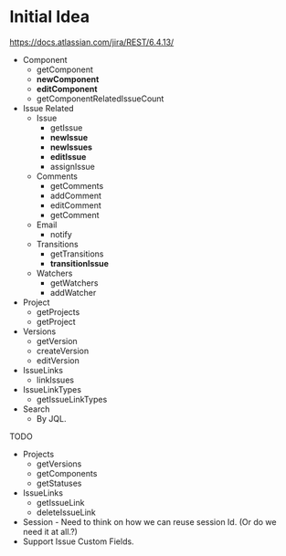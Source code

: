 # Initial Idea 
https://docs.atlassian.com/jira/REST/6.4.13/

* Component
  * getComponent
  * **newComponent**
  * **editComponent**
  * getComponentRelatedIssueCount
* Issue Related
  * Issue
    * getIssue
    * **newIssue**
    * **newIssues**
    * **editIssue**
    * assignIssue
  * Comments
    * getComments
    * addComment
    * editComment
    * getComment
  * Email
    * notify
  * Transitions
    * getTransitions
    * **transitionIssue**
  * Watchers
    * getWatchers
    * addWatcher
* Project 
  * getProjects
  * getProject
* Versions
  * getVersion
  * createVersion
  * editVersion
* IssueLinks
  * linkIssues
* IssueLinkTypes
  * getIssueLinkTypes
* Search
  * By JQL.

TODO
* Projects
  * getVersions
  * getComponents
  * getStatuses
* IssueLinks
  * getIssueLink
  * deleteIssueLink  
* Session - Need to think on how we can reuse session Id. (Or do we need it at all.?)
* Support Issue Custom Fields.
